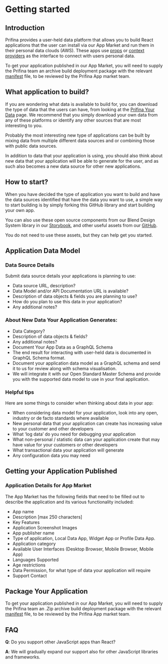 # Getting started


## Introduction

Prifina provides a user-held data platform that allows you to build React applications that the user can install via our App Market and run them in their personal data clouds (AWS). These apps use <a href="https://reactjs.org/docs/components-and-props.html">props</a> or <a href="https://reactjs.org/docs/context.html">context providers</a> as the interface to connect with users personal data. 

To get your application published in our App Market, you will need to supply the Prifina team an archive build deployment package with the relevant <a href="https://web.dev/add-manifest/">manifest</a> file, to be reviewed by the Prifina App market team.

## What application to build?

If you are wondering what data is available to build for, you can download the type of data that the users can have, from looking at the <a href="https://www.prifina.com/your-data.html">Prifina Your Data</a> page. We recommend that you simply download your own data from any of these platforms or identify any other sources that are most interesting to you.

Probably the most interesting new type of applications can be built by mixing data from multiple different data sources and or combining those with public data sources.

In addition to data that your application is using, you should also think about new data that your application will be able to generate for the user, and as such also becomes a new data source for other new applications.

## How to start?

When you have decided the type of application you want to build and have the data sources identified that have the data you want to use, a simple way to start building is by simply forking this GitHub library and start building your own app.

You can also use these open source components from our Blend Design System library in our <a href="http://alpha.blend-ui.prifina.com/">Storybook</a>, and other useful assets from our <a href="https://github.com/prifina">GitHub</a>. 

You do not need to use these assets, but they can help get you started. 

## Application Data Model

### Data Source Details

Submit data source details your applications is planning to use:

- Data source URL, description?
- Data Model and/or API Documentation URL is available?
- Description of data objects & fields you are planning to use?
- How do you plan to use this data in your application?
- Any additional notes?

### About New Data Your Application Generates:

- Data Category?
- Description of data objects & fields?
- Any additional notes?
- Document Your App Data as a GraphQL Schema
- The end result for interacting with user-held data is documented in GraphQL Schema format. 
- Document your application data model as a GraphQL schema and send it to us for review along with schema visualisation. 
- We will integrate it with our Open Standard Master Schema and provide you with the supported data model to use in your final application.

### Helpful tips

Here are some things to consider when thinking about data in your app:

- When considering data model for your application, look into any open, industry or de facto standards where available
- New personal data that your application can create has increasing value to your customer and other developers
- What ‘log data’ do you need for debugging your application
- What non-personal / statistic data can your application create that may have value for your customers or other developers 
- What transactional data your application will generate
- Any configuration data you may need

## Getting your Application Published

### Application Details for App Market

The App Market has the following fields that need to be filled out to describe the application and its various functionality included:

- App name
- Description [max 250 characters]
- Key Features 
- Application Screenshot Images
- App publisher name 
- Type of application, Local Data App, Widget App or Profile Data App.
- Application category
- Available User Interfaces (Desktop Browser, Mobile Browser, Mobile App)
- Languages Supported
- Age restrictions
- Data Permission, for what type of data your application will require
- Support Contact

## Package Your Application
To get your application published in our App Market, you will need to supply the Prifina team an .Zip archive build deployment package with the relevant <a href="https://web.dev/add-manifest/">manifest</a> file, to be reviewed by the Prifina App market team.

## FAQ
**Q**: Do you support other JavaScript apps than React? 

**A**: We will gradually expand our support also for other JavaScript libraries and frameworks. 



